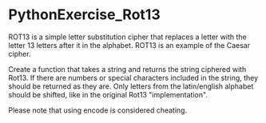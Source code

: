 # PythonExercise_Rot13
ROT13 is a simple letter substitution cipher that replaces a letter with the letter 13 letters after it in the alphabet.
ROT13 is an example of the Caesar cipher.

Create a function that takes a string and returns the string ciphered with Rot13. If there are numbers or special characters included in the string, they should be returned as they are. Only letters from the latin/english alphabet should be shifted, like in the original Rot13 "implementation".

Please note that using encode is considered cheating.

